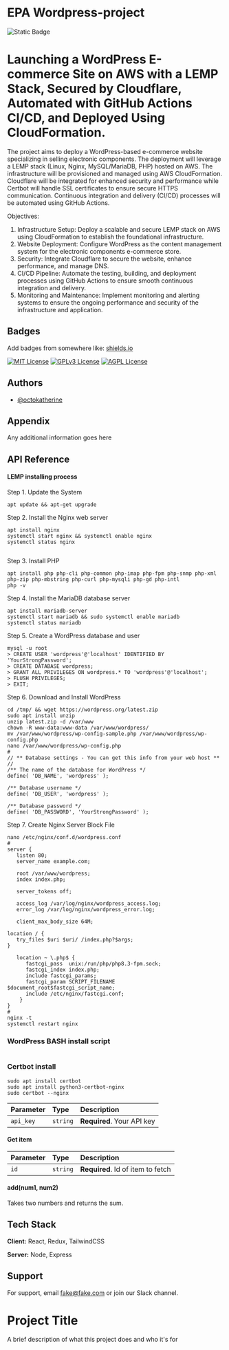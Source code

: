 # EPA Wordpress-project
![Static Badge](https://img.shields.io/badge/any_text_i_like-red?style=flat-square&label=123)


# Launching a WordPress E-commerce Site on AWS with a LEMP Stack, Secured by Cloudflare, Automated with GitHub Actions CI/CD, and Deployed Using CloudFormation.


The project aims to deploy a WordPress-based e-commerce website specializing in selling electronic components. The deployment will leverage a LEMP stack (Linux, Nginx, MySQL/MariaDB, PHP) hosted on AWS. The infrastructure will be provisioned and managed using AWS CloudFormation. Cloudflare will be integrated for enhanced security and performance while Certbot will handle SSL certificates to ensure secure HTTPS communication. Continuous integration and delivery (CI/CD) processes will be automated using GitHub Actions.

Objectives:
1. Infrastructure Setup: Deploy a scalable and secure LEMP stack on AWS using CloudFormation to establish the foundational infrastructure.
2. Website Deployment: Configure WordPress as the content management system for the electronic components e-commerce store.
3. Security: Integrate Cloudflare to secure the website, enhance performance, and manage DNS.
4. CI/CD Pipeline: Automate the testing, building, and deployment processes using GitHub Actions to ensure smooth continuous integration and delivery.
5. Monitoring and Maintenance: Implement monitoring and alerting systems to ensure the ongoing performance and security of the infrastructure and application.




## Badges

Add badges from somewhere like: [shields.io](https://shields.io/)

[![MIT License](https://img.shields.io/badge/License-MIT-green.svg)](https://choosealicense.com/licenses/mit/)
[![GPLv3 License](https://img.shields.io/badge/License-GPL%20v3-yellow.svg)](https://opensource.org/licenses/)
[![AGPL License](https://img.shields.io/badge/license-AGPL-blue.svg)](http://www.gnu.org/licenses/agpl-3.0)


## Authors

- [@octokatherine](https://www.github.com/octokatherine)


## Appendix

Any additional information goes here


## API Reference

#### LEMP installing process
Step 1. Update the System
```
apt update && apt-get upgrade
```
Step 2. Install the Nginx web server
```
apt install nginx
systemctl start nginx && systemctl enable nginx
systemctl status nginx
  
```
Step 3. Install PHP
```
apt install php php-cli php-common php-imap php-fpm php-snmp php-xml php-zip php-mbstring php-curl php-mysqli php-gd php-intl
php -v
```
Step 4. Install the MariaDB database server
```
apt install mariadb-server
systemctl start mariadb && sudo systemctl enable mariadb
systemctl status mariadb
```
Step 5. Create a WordPress database and user
```
mysql -u root
> CREATE USER 'wordpress'@'localhost' IDENTIFIED BY 'YourStrongPassword';
> CREATE DATABASE wordpress;
> GRANT ALL PRIVILEGES ON wordpress.* TO 'wordpress'@'localhost';
> FLUSH PRIVILEGES;
> EXIT;
```
Step 6. Download and Install WordPress
```
cd /tmp/ && wget https://wordpress.org/latest.zip
sudo apt install unzip
unzip latest.zip -d /var/www
chown -R www-data:www-data /var/www/wordpress/
mv /var/www/wordpress/wp-config-sample.php /var/www/wordpress/wp-config.php
nano /var/www/wordpress/wp-config.php
#
// ** Database settings - You can get this info from your web host ** //
/** The name of the database for WordPress */
define( 'DB_NAME', 'wordpress' );

/** Database username */
define( 'DB_USER', 'wordpress' );

/** Database password */
define( 'DB_PASSWORD', 'YourStrongPassword' );
```
Step 7. Create Nginx Server Block File
```
nano /etc/nginx/conf.d/wordpress.conf
#
server {
   listen 80;
   server_name example.com;

   root /var/www/wordpress;
   index index.php;

   server_tokens off;

   access_log /var/log/nginx/wordpress_access.log;
   error_log /var/log/nginx/wordpress_error.log;

   client_max_body_size 64M;

location / {
   try_files $uri $uri/ /index.php?$args;
}

   location ~ \.php$ {
      fastcgi_pass  unix:/run/php/php8.3-fpm.sock;
      fastcgi_index index.php;
      include fastcgi_params;
      fastcgi_param SCRIPT_FILENAME $document_root$fastcgi_script_name;
      include /etc/nginx/fastcgi.conf;
    }
}
#
nginx -t
systemctl restart nginx
```

### WordPress BASH install script
```

```

### Certbot install
```
sudo apt install certbot
sudo apt install python3-certbot-nginx
sudo certbot --nginx
```


| Parameter | Type     | Description                |
| :-------- | :------- | :------------------------- |
| `api_key` | `string` | **Required**. Your API key |

#### Get item



| Parameter | Type     | Description                       |
| :-------- | :------- | :-------------------------------- |
| `id`      | `string` | **Required**. Id of item to fetch |

#### add(num1, num2)

Takes two numbers and returns the sum.


## Tech Stack

**Client:** React, Redux, TailwindCSS

**Server:** Node, Express


## Support

For support, email fake@fake.com or join our Slack channel.


# Project Title

A brief description of what this project does and who it's for



